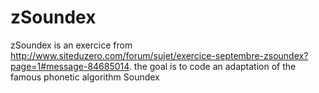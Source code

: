 zSoundex
========

zSoundex is an exercice from http://www.siteduzero.com/forum/sujet/exercice-septembre-zsoundex?page=1#message-84685014. the goal is to code an adaptation of the famous phonetic algorithm Soundex
